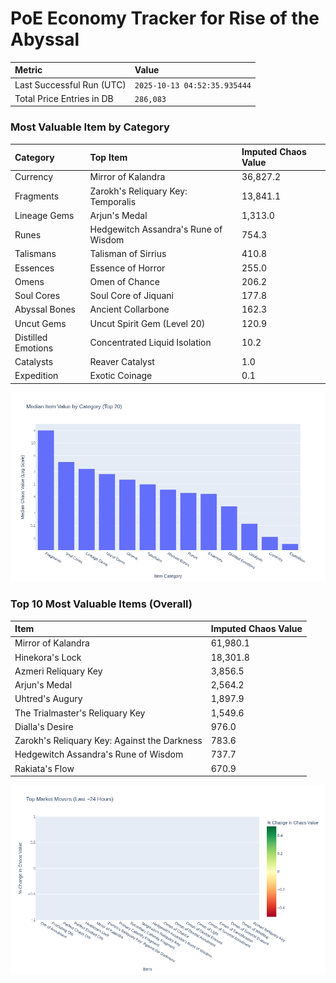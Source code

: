# PoE Economy Tracker for Rise of the Abyssal

<!-- START_MAINTENANCE -->
| Metric | Value |
|:---|:---|
| Last Successful Run (UTC) | `2025-10-13 04:52:35.935444` |
| Total Price Entries in DB | `286,083` |

<!-- END_MAINTENANCE -->

<!-- START_DATAFRAME_DEBUG -->
<!-- END_DATAFRAME_DEBUG -->

<!-- START_CATEGORY_ANALYSIS -->
### Most Valuable Item by Category
| Category | Top Item | Imputed Chaos Value |
| :--- | :--- | :--- |
| Currency | Mirror of Kalandra | 36,827.2 |
| Fragments | Zarokh's Reliquary Key: Temporalis | 13,841.1 |
| Lineage Gems | Arjun's Medal | 1,313.0 |
| Runes | Hedgewitch Assandra's Rune of Wisdom | 754.3 |
| Talismans | Talisman of Sirrius | 410.8 |
| Essences | Essence of Horror | 255.0 |
| Omens | Omen of Chance | 206.2 |
| Soul Cores | Soul Core of Jiquani | 177.8 |
| Abyssal Bones | Ancient Collarbone | 162.3 |
| Uncut Gems | Uncut Spirit Gem (Level 20) | 120.9 |
| Distilled Emotions | Concentrated Liquid Isolation | 10.2 |
| Catalysts | Reaver Catalyst | 1.0 |
| Expedition | Exotic Coinage | 0.1 |


![Category Analysis Chart](charts/category_analysis.png)
<!-- END_ANALYSIS -->

<!-- START_ANALYSIS -->
### Top 10 Most Valuable Items (Overall)
| Item | Imputed Chaos Value |
| :--- | :--- |
| Mirror of Kalandra | 61,980.1 |
| Hinekora's Lock | 18,301.8 |
| Azmeri Reliquary Key | 3,856.5 |
| Arjun's Medal | 2,564.2 |
| Uhtred's Augury | 1,897.9 |
| The Trialmaster's Reliquary Key | 1,549.6 |
| Dialla's Desire | 976.0 |
| Zarokh's Reliquary Key: Against the Darkness | 783.6 |
| Hedgewitch Assandra's Rune of Wisdom | 737.7 |
| Rakiata's Flow | 670.9 |


![Market Movers Chart](charts/market_movers.png)
<!-- END_ANALYSIS -->
